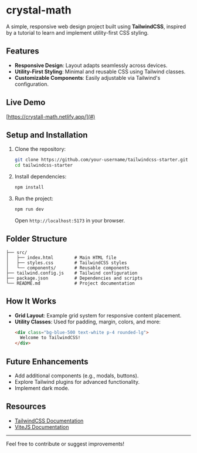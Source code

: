 # crystal-math


A simple, responsive web design project built using **TailwindCSS**, inspired by a tutorial to learn and implement utility-first CSS styling.

## Features
- **Responsive Design**: Layout adapts seamlessly across devices.
- **Utility-First Styling**: Minimal and reusable CSS using Tailwind classes.
- **Customizable Components**: Easily adjustable via Tailwind's configuration.

## Live Demo
[https://crystall-math.netlify.app/](#)

## Setup and Installation
1. Clone the repository:
   ```bash
   git clone https://github.com/your-username/tailwindcss-starter.git
   cd tailwindcss-starter
   ```
2. Install dependencies:
   ```bash
   npm install
   ```
3. Run the project:
   ```bash
   npm run dev
   ```
   Open `http://localhost:5173` in your browser.

## Folder Structure
```
├── src/
│   ├── index.html        # Main HTML file
│   ├── styles.css        # TailwindCSS styles
│   └── components/       # Reusable components
├── tailwind.config.js    # Tailwind configuration
├── package.json          # Dependencies and scripts
└── README.md             # Project documentation
```

## How It Works
- **Grid Layout**: Example grid system for responsive content placement.
- **Utility Classes**: Used for padding, margin, colors, and more:
  ```html
  <div class="bg-blue-500 text-white p-4 rounded-lg">
    Welcome to TailwindCSS!
  </div>
  ```

## Future Enhancements
- Add additional components (e.g., modals, buttons).
- Explore Tailwind plugins for advanced functionality.
- Implement dark mode.
  

## Resources
- [TailwindCSS Documentation](https://tailwindcss.com/docs)
- [ViteJS Documentation](https://vitejs.dev/)

---

Feel free to contribute or suggest improvements!